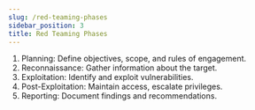 ```yaml
---
slug: /red-teaming-phases
sidebar_position: 3
title: Red Teaming Phases
---
```


1. Planning: Define objectives, scope, and rules of engagement.
2. Reconnaissance: Gather information about the target.
3. Exploitation: Identify and exploit vulnerabilities.
4. Post-Exploitation: Maintain access, escalate privileges.
5. Reporting: Document findings and recommendations.



